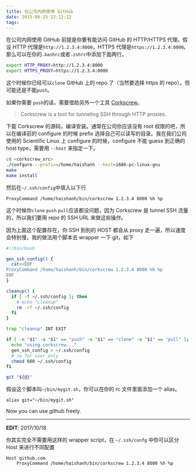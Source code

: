 ```yaml
---
title: 在公司内网使用 GitHub
date: 2015-06-25 22:12:12
tags:
---
```


在公司内网使用 GitHub 前提是你要有能访问 GitHub 的 HTTP/HTTPS 代理。假设 HTTP 代理是`http://1.2.3.4:8000`，HTTPS 代理是`https://1.2.3.4:8000`。那么可以在你的`.bashrc`或者`.zshrc`中添加下面两行。

```bash
export HTTP_PROXY=http://1.2.3.4:8000
export HTTPS_PROXY=https://1.2.3.4:8000
```

这个时候你已经可以`clone` GitHub 上的 repo 了（当然要选择 https 的 repo）。但可能还是不能`push`。

<!--more-->

如果你需要 `push`的话，需要借助另外一个工具 [Corkscrew][Corkscrew]。

> Corkscrew is a tool for tunneling SSH through HTTP proxies.

下载 Corkscrew 的源码，编译安装。通常在公司你应该没有 root 权限的吧，所以在编译前的 configure 的时候 prefix 选择自己可以读写的目录。我在我们公司使用的 Scientific Linux 上 configure 的时候，configure 不能 guess 到正确的 host type，需要用 `--host` 来指定一下。

```bash
cd <corkscrew_src>
./confgure --prefix=/home/haishanh --host=i686-pc-linux-gnu
make 
make install
```

然后在`~/.ssh/config`中填入以下行

```
ProxyCommand /home/haishanh/bin/corkscrew 1.2.3.4 8000 %h %p
```

这个时候你`clone` `push` `pull`应该都没问题，因为 Corkscrew 是 tunnel SSH 流量的，所以我们要用 repo 的 SSH URL 来做这些操作。   

因为上面这个配置存在，你 SSH 到别的 HOST 都会从 proxy 走一遍，所以速度会特别慢，我的做法用个脚本去 wrapper 一下 git，如下

```bash
#!/bin/bash

gen_ssh_config() {
  cat<<EOF
ProxyCommand /home/haishanh/bin/corkscrew 1.2.3.4 8000 %h %p
EOF
}

cleanup() {
  if [ -f ~/.ssh/config ]; then
    # echo "cleanup"
    rm -rf ~/.ssh/config
  fi  
}

trap "cleanup" INT EXIT

if [ -n "$1" -a "$1" == "push" -o "$1" == "clone" -o "$1" == "pull" ]; then
  echo "using corkscrew..."
  gen_ssh_config > ~/.ssh/config
  # rw for user only
  chmod 600 ~/.ssh/config
fi

git "${@}"
```

假设这个脚本叫`~/bin/mygit.sh`，你可以在你的 rc 文件里面添加一个 alias。

```
alias git="~/bin/mygit.sh"
```

Now you can use github freely.

[Corkscrew]: http://agroman.net/corkscrew/

---

**EDIT**: 2017/10/18

你其实完全不需要用这样的 wrapper script，在 `~/.ssh/confg` 中你可以区分 Host 来进行不同配置

```
Host github.com
    ProxyCommand /home/haishanh/bin/corkscrew 1.2.3.4 8000 %h %p
```
